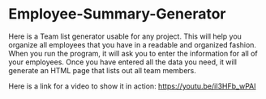 # Employee-Summary-Generator
Here is a Team list generator usable for any project. This will help you organize all employees that you have in a readable and organized fashion. When you run the program, it will ask you to enter the information for all of your employees. Once you have entered all the data you need, it will generate an HTML page that lists out all team members.

Here is a link for a video to show it in action:  https://youtu.be/iI3HFb_wPAI
